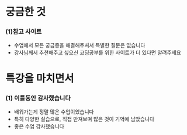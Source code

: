 # 궁금한 것

### (1)참고 사이트

* 수업에서 모든 궁금증을 해결해주셔서 특별한 질문은 없습니다
* 강사님께서 추천해주고 싶으신 코딩공부를 위한 사이트가 더 있다면 알려주세요



# 특강을 마치면서

### (1) 이틀동안 감사했습니다

* 배워가는게 정말 많은 수업이었습니다
* 특히 다양한 실습으로, 직접 만져보며 많은 것이 기억에 남았습니다
* 좋은 수업 감사했습니다